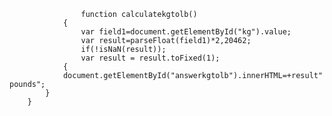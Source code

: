 					function calculatekgtolb()
				{
					var field1=document.getElementById("kg").value;
					var result=parseFloat(field1)*2,20462;
					if(!isNaN(result));
			        var result = result.toFixed(1);
				{
				document.getElementById("answerkgtolb").innerHTML=+result" pounds";
			}
		}
